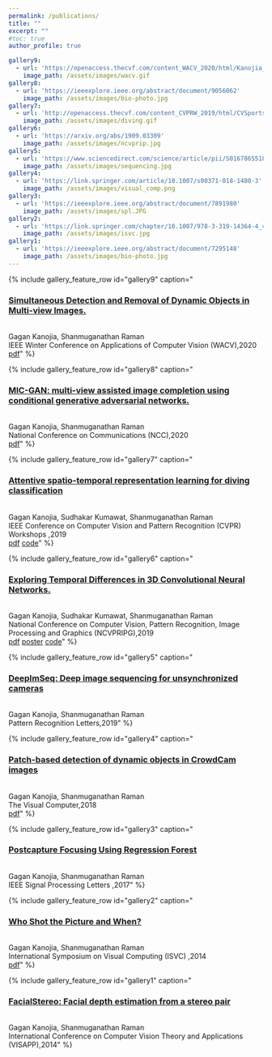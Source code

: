 ```yaml
---
permalink: /publications/
title: ""
excerpt: ""
#toc: true
author_profile: true

gallery9:
  - url: 'https://openaccess.thecvf.com/content_WACV_2020/html/Kanojia_Simultaneous_Detection_and_Removal_of_Dynamic_Objects_in_Multi-view_Images_WACV_2020_paper.html'
    image_path: /assets/images/wacv.gif 
gallery8:
  - url: 'https://ieeexplore.ieee.org/abstract/document/9056062'
    image_path: /assets/images/bio-photo.jpg
gallery7:
  - url: 'http://openaccess.thecvf.com/content_CVPRW_2019/html/CVSports/Kanojia_Attentive_Spatio-Temporal_Representation_Learning_for_Diving_Classification_CVPRW_2019_paper.html'
    image_path: /assets/images/diving.gif
gallery6:
  - url: 'https://arxiv.org/abs/1909.03309'
    image_path: /assets/images/ncvprip.jpg
gallery5:
  - url: 'https://www.sciencedirect.com/science/article/pii/S0167865518309024'
    image_path: /assets/images/sequencing.jpg
gallery4:
  - url: 'https://link.springer.com/article/10.1007/s00371-018-1480-3'
    image_path: /assets/images/visual_comp.png
gallery3:
  - url: 'https://ieeexplore.ieee.org/abstract/document/7891980'
    image_path: /assets/images/spl.JPG
gallery2:
  - url: 'https://link.springer.com/chapter/10.1007/978-3-319-14364-4_42'
    image_path: /assets/images/isvc.jpg
gallery1:
  - url: 'https://ieeexplore.ieee.org/abstract/document/7295148'
    image_path: /assets/images/bio-photo.jpg
---
```


{% include gallery_feature_row id="gallery9" caption="<h3><a href='https://openaccess.thecvf.com/content_WACV_2020/html/Kanojia_Simultaneous_Detection_and_Removal_of_Dynamic_Objects_in_Multi-view_Images_WACV_2020_paper.html'>Simultaneous Detection and Removal of Dynamic Objects in Multi-view Images.</a></h3> <br/> Gagan Kanojia, Shanmuganathan Raman<br/>IEEE Winter Conference on Applications of Computer Vision (WACV),2020<br/>[pdf](http://GaganKanojia.github.io/files/WACV2020.pdf)" %}

{% include gallery_feature_row id="gallery8" caption="<h3><a href='https://ieeexplore.ieee.org/abstract/document/9056062'>MIC-GAN: multi-view assisted image completion using conditional generative adversarial networks.</a></h3> <br/> Gagan Kanojia, Shanmuganathan Raman<br/>National Conference on Communications (NCC),2020<br/>[pdf](http://GaganKanojia.github.io/files/NCC2020.pdf)" %}

{% include gallery_feature_row id="gallery7" caption="<h3><a href='http://openaccess.thecvf.com/content_CVPRW_2019/html/CVSports/Kanojia_Attentive_Spatio-Temporal_Representation_Learning_for_Diving_Classification_CVPRW_2019_paper.html'>Attentive spatio-temporal representation learning for diving classification</a></h3> <br/> Gagan Kanojia, Sudhakar Kumawat, Shanmuganathan Raman<br/>IEEE Conference on Computer Vision and Pattern Recognition (CVPR) Workshops ,2019<br/>[pdf](http://GaganKanojia.github.io/files/CVPRW2019.pdf) [code](https://github.com/GaganKanojia/AttentiveRepLearning_CVPRW19)" %}

{% include gallery_feature_row id="gallery6" caption="<h3><a href='https://arxiv.org/abs/1909.03309'>Exploring Temporal Differences in 3D Convolutional Neural Networks.</a></h3> <br/> Gagan Kanojia, Sudhakar Kumawat, Shanmuganathan Raman<br/>National Conference on Computer Vision, Pattern Recognition, Image Processing and Graphics (NCVPRIPG),2019<br/>[pdf](http://GaganKanojia.github.io/files/NCVPRIPG2019.pdf) [poster](http://GaganKanojia.github.io/files/NCVPRIPG2019_poster.pdf) [code](https://github.com/GaganKanojia/SSA-ResNet)" %}

{% include gallery_feature_row id="gallery5" caption="<h3><a href='https://www.sciencedirect.com/science/article/pii/S0167865518309024'>DeepImSeq: Deep image sequencing for unsynchronized cameras</a></h3> <br/> Gagan Kanojia, Shanmuganathan Raman<br/>Pattern Recognition Letters,2019" %}

{% include gallery_feature_row id="gallery4" caption="<h3><a href='https://link.springer.com/article/10.1007/s00371-018-1480-3'>Patch-based detection of dynamic objects in CrowdCam images</a></h3> <br/> Gagan Kanojia, Shanmuganathan Raman<br/>The Visual Computer,2018<br/>[pdf](http://GaganKanojia.github.io/files/TVC2018.pdf)" %}

{% include gallery_feature_row id="gallery3" caption="<h3><a href='https://ieeexplore.ieee.org/abstract/document/7891980'>Postcapture Focusing Using Regression Forest</a></h3> <br/> Gagan Kanojia, Shanmuganathan Raman<br/>IEEE Signal Processing Letters ,2017" %}

{% include gallery_feature_row id="gallery2" caption="<h3><a href='https://link.springer.com/chapter/10.1007/978-3-319-14364-4_42'>Who Shot the Picture and When?</a></h3> <br/> Gagan Kanojia, Shanmuganathan Raman<br/>International Symposium on Visual Computing (ISVC) ,2014 <br/>[pdf](http://GaganKanojia.github.io/files/ISVC2014.pdf)" %}

{% include gallery_feature_row id="gallery1" caption="<h3><a href='https://ieeexplore.ieee.org/abstract/document/7295148'>FacialStereo: Facial depth estimation from a stereo pair</a></h3> <br/> Gagan Kanojia, Shanmuganathan Raman<br/>International Conference on Computer Vision Theory and Applications (VISAPP),2014" %}


